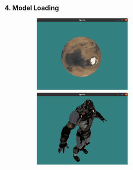 ## 4. Model Loading

<center><img src="./.img/planet_cap.png" width="60%"></img></center>
<center><img src="./.img/cyborg_cap.png" width="60%"></img></center>